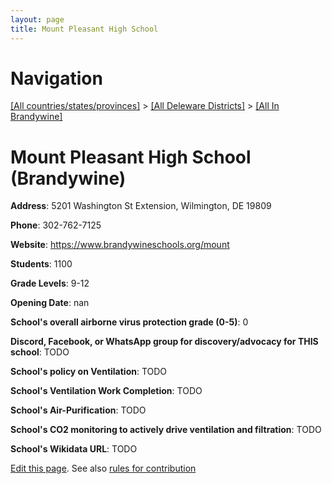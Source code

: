 ```yaml
---
layout: page
title: Mount Pleasant High School
---
```

# Navigation

[[All countries/states/provinces]](../../..) > [[All Deleware Districts]](../..) > [[All In Brandywine]](..)

# Mount Pleasant High School (Brandywine)

**Address**: 5201 Washington St Extension, Wilmington, DE 19809

**Phone**: 302-762-7125

**Website**: <https://www.brandywineschools.org/mount>

**Students**: 1100

**Grade Levels**: 9-12

**Opening Date**: nan

**School's overall airborne virus protection grade (0-5)**: 0

**Discord, Facebook, or WhatsApp group for discovery/advocacy for THIS school**: TODO

**School's policy on Ventilation**: TODO

**School's Ventilation Work Completion**: TODO

**School's Air-Purification**: TODO

**School's CO2 monitoring to actively drive ventilation and filtration**: TODO

**School's Wikidata URL**: TODO


[Edit this page](https://github.com/ventilate-schools/DE/edit/main/./Brandywine/Mount_Pleasant_High_School.md). See also [rules for contribution](../../../contribution-rules/)